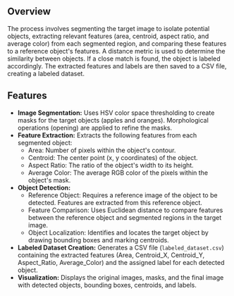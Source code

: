 ## Overview

The process involves segmenting the target image to isolate potential objects, extracting relevant features (area, centroid, aspect ratio, and average color) 
from each segmented region, and comparing these features to a reference object's features.  A distance metric is used to determine the similarity between objects. 
If a close match is found, the object is labeled accordingly. The extracted features and labels are then saved to a CSV file, creating a labeled dataset.

## Features

* **Image Segmentation:** Uses HSV color space thresholding to create masks for the target objects (apples and oranges).  Morphological operations (opening) are applied to refine the masks.
* **Feature Extraction:** Extracts the following features from each segmented object:
    * Area: Number of pixels within the object's contour.
    * Centroid: The center point (x, y coordinates) of the object.
    * Aspect Ratio: The ratio of the object's width to its height.
    * Average Color: The average RGB color of the pixels within the object's mask.
* **Object Detection:**
    * Reference Object: Requires a reference image of the object to be detected.  Features are extracted from this reference object.
    * Feature Comparison: Uses Euclidean distance to compare features between the reference object and segmented regions in the target image.
    * Object Localization: Identifies and locates the target object by drawing bounding boxes and marking centroids.
* **Labeled Dataset Creation:** Generates a CSV file (`labeled_dataset.csv`) containing the extracted features (Area, Centroid_X, Centroid_Y, Aspect_Ratio, Average_Color) 
     and the assigned label for each detected object.
* **Visualization:** Displays the original images, masks, and the final image with detected objects, bounding boxes, centroids, and labels.
